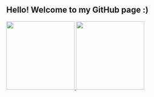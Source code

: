 ## Hello! Welcome to my GitHub page :)

<div>
    <a href="https://github.com/julld">
     <img height="180em" src="https://github-readme-stats.vercel.app/api?username=julld&show_icons=true&theme=dark&include_all_commits=true&count_private=true&text_color=3dada9&title_color=4dc9c5"/>
  <img height="180em" src="https://github-readme-stats.vercel.app/api/top-langs/?username=julld&layout=compact&langs_count=7&theme=merko&text_color=3dada9&title_color=4dc9c5"/>
</div>
